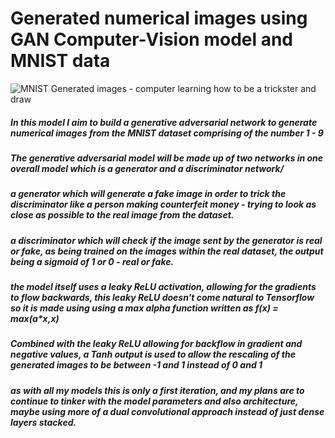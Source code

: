 # Generated numerical images using GAN Computer-Vision model and MNIST data
![MNIST Generated images - computer learning how to be a trickster and draw](https://github.com/morrissa/MNIST-GAN-Generating-images-tensorflow/blob/master/GAN_MNIST.JPG)

##### In this model I aim to build a generative adversarial network to generate numerical images from the MNIST dataset comprising of the number 1 - 9

##### The generative adversarial model will be made up of two networks in one overall model which is a generator and a discriminator network/

##### a generator which will generate a fake image in order to trick the discriminator like a person making counterfeit money - trying to look as close as possible to the real image from the dataset.

##### a discriminator which will check if the image sent by the generator is real or fake, as being trained on the images within the real dataset, the output being a sigmoid of 1 or 0 - real or fake.

##### the model itself uses a leaky ReLU activation, allowing for the gradients to flow backwards, this leaky ReLU doesn't come natural to Tensorflow so it is made using using a max alpha function written as f(x) = max(a*x,x)

##### Combined with the leaky ReLU allowing for backflow in gradient and negative values, a Tanh output is used to allow the rescaling of the generated images to be between -1 and 1 instead of 0 and 1

##### as with all my models this is only a first iteration, and my plans are to continue to tinker with the model parameters and also architecture, maybe using more of a dual convolutional approach instead of just dense layers stacked.
